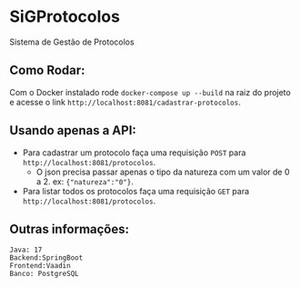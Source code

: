 # SiGProtocolos
Sistema de Gestão de Protocolos

## Como Rodar:
  Com o Docker instalado rode `docker-compose up --build` na raiz do projeto e acesse o link `http://localhost:8081/cadastrar-protocolos`.
## Usando apenas a API:
  * Para cadastrar um protocolo faça uma requisição `POST` para `http://localhost:8081/protocolos`.   
    * O json precisa passar apenas o tipo da natureza com um valor de 0 a 2. ex: `{"natureza":"0"}`.
  * Para listar todos os protocolos faça uma requisição `GET` para `http://localhost:8081/protocolos`.  


## Outras informações:  
    Java: 17  
    Backend:SpringBoot    
    Frontend:Vaadin  
    Banco: PostgreSQL  
